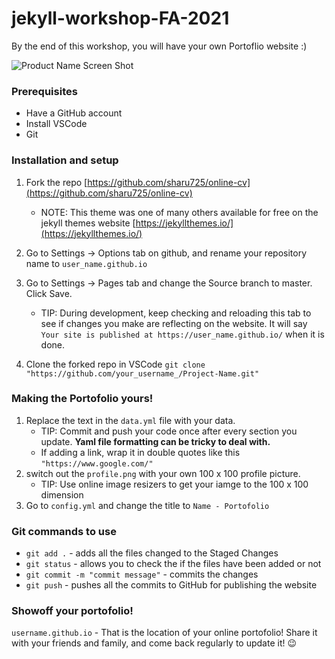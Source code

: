 # jekyll-workshop-FA-2021

By the end of this workshop, you will have your own Portoflio website :)

![Product Name Screen Shot][sample]

### Prerequisites
* Have a GitHub account
* Install VSCode
* Git

### Installation and setup
1. Fork the repo [https://github.com/sharu725/online-cv](https://github.com/sharu725/online-cv)
      * NOTE: This theme was one of many others available for free on the jekyll themes website [https://jekyllthemes.io/](https://jekyllthemes.io/)

2. Go to Settings -> Options tab on github, and rename your repository name to `user_name.github.io`

3. Go to Settings -> Pages tab and change the Source branch to master. Click Save.
    * TIP: During development, keep checking and reloading this tab to see if changes you make are reflecting on the website.
It will say `Your site is published at https://user_name.github.io/` when it is done.

4. Clone the forked repo in VSCode 
```git clone "https://github.com/your_username_/Project-Name.git"```

### Making the Portofolio yours!
1. Replace the text in the `data.yml` file with your data.
    * TIP: Commit and push your code once after every section you update. **Yaml file formatting can be tricky to deal with.**
    * If adding a link, wrap it in double quotes like this `"https://www.google.com/"`
3. switch out the `profile.png` with your own 100 x 100 profile picture.
    * TIP: Use online image resizers to get your iamge to the 100 x 100 dimension
5. Go to `config.yml` and change the title to `Name - Portofolio`

### Git commands to use
* `git add .` - adds all the files changed to the Staged Changes
* `git status` - allows you to check the if the files have been added or not
* `git commit -m "commit message"` - commits the changes 
* `git push` - pushes all the commits to GitHub for publishing the website

[sample]: images/sample.png

### Showoff your portofolio!
`username.github.io` - That is the location of your online portofolio! Share it with your friends and family, and come back regularly to update it! 😉












